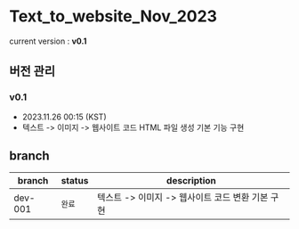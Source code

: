 # Text_to_website_Nov_2023
current version : **v0.1**

## 버전 관리
### v0.1
* 2023.11.26 00:15 (KST)
* 텍스트 -> 이미지 -> 웹사이트 코드 HTML 파일 생성 기본 기능 구현

## branch
|branch|status|description|
|---|---|---|
|dev-001|```완료```|텍스트 -> 이미지 -> 웹사이트 코드 변환 기본 구현|